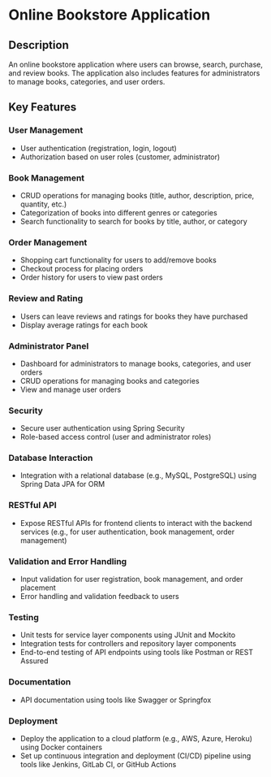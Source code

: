 # Online Bookstore Application

## Description

An online bookstore application where users can browse, search, purchase, and review books. The application also includes features for administrators to manage books, categories, and user orders.

## Key Features

### User Management

- User authentication (registration, login, logout)
- Authorization based on user roles (customer, administrator)

### Book Management

- CRUD operations for managing books (title, author, description, price, quantity, etc.)
- Categorization of books into different genres or categories
- Search functionality to search for books by title, author, or category

### Order Management

- Shopping cart functionality for users to add/remove books
- Checkout process for placing orders
- Order history for users to view past orders

### Review and Rating

- Users can leave reviews and ratings for books they have purchased
- Display average ratings for each book

### Administrator Panel

- Dashboard for administrators to manage books, categories, and user orders
- CRUD operations for managing books and categories
- View and manage user orders

### Security

- Secure user authentication using Spring Security
- Role-based access control (user and administrator roles)

### Database Interaction

- Integration with a relational database (e.g., MySQL, PostgreSQL) using Spring Data JPA for ORM

### RESTful API

- Expose RESTful APIs for frontend clients to interact with the backend services (e.g., for user authentication, book management, order management)

### Validation and Error Handling

- Input validation for user registration, book management, and order placement
- Error handling and validation feedback to users

### Testing

- Unit tests for service layer components using JUnit and Mockito
- Integration tests for controllers and repository layer components
- End-to-end testing of API endpoints using tools like Postman or REST Assured

### Documentation

- API documentation using tools like Swagger or Springfox

### Deployment

- Deploy the application to a cloud platform (e.g., AWS, Azure, Heroku) using Docker containers
- Set up continuous integration and deployment (CI/CD) pipeline using tools like Jenkins, GitLab CI, or GitHub Actions

